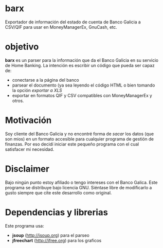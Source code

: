 # barx
Exportador de información del estado de cuenta de Banco Galicia a CSV/QIF para usar en MoneyManagerEx, GnuCash, etc.

# objetivo
**barx** es un parser para la información que da el Banco Galicia en su servicio de Home Banking.
La intención es escribir un código que pueda ser capaz de: 
- conectarse a la página del banco
- parsear el documento (ya sea leyendo el código HTML o bien tomando la opción *exportar a XLS*
- exportar en formatos QIF y CSV compatibles con MoneyManagerEx y otros. 

# Motivación
Soy cliente del Banco Galicia y no encontré forma de *sacar* los datos (que son mios) en un formato accesible para cualquier programa de gestión de finanzas. 
Por eso decidí iniciar este pequeño programa con el cual satisfacer mi necesidad. 

# Disclaimer
Bajo ningún punto estoy afiliado o tengo intereses con el Banco Galica. Este programa se distribuye bajo licencia GNU. 
Siéntase libre de modificarlo a gusto siempre que cite este desarrollo como original. 

# Dependencias y librerias
Este programa usa: 
- **jsoup** (http://jsoup.org) para el parseo
- **jfreechart** (http://jfree.org) para los graficos
